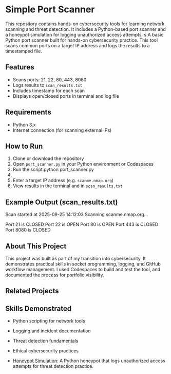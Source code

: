 #  Simple Port Scanner
This repository contains hands-on cybersecurity tools for learning network scanning and threat detection. It includes a Python-based port scanner and a honeypot simulation for logging unauthorized access attempts.
s
A basic Python port scanner built for hands-on cybersecurity practice. This tool scans common ports on a target IP address and logs the results to a timestamped file.

##  Features

- Scans ports: 21, 22, 80, 443, 8080  
- Logs results to `scan_results.txt`  
- Includes timestamp for each scan  
- Displays open/closed ports in terminal and log file

##  Requirements

- Python 3.x  
- Internet connection (for scanning external IPs)

##  How to Run

1. Clone or download the repository  
2. Open `port_scanner.py` in your Python environment or Codespaces  
3. Run the script:python port_scanner.py
4. 
4. Enter a target IP address (e.g. `scanme.nmap.org`)  
5. View results in the terminal and in `scan_results.txt`

##  Example Output (scan_results.txt)
Scan started at 2025-09-25 14:12:03 Scanning scanme.nmap.org...

Port 21 is CLOSED Port 22 is OPEN Port 80 is OPEN Port 443 is CLOSED Port 8080 is CLOSED

##  About This Project

This project was built as part of my transition into cybersecurity. It demonstrates practical skills in socket programming, logging, and GitHub workflow management. I used Codespaces to build and test the tool, and documented the process for portfolio visibility.
## Related Projects
## Skills Demonstrated

- Python scripting for network tools
- Logging and incident documentation
- Threat detection fundamentals
- Ethical cybersecurity practices

- [Honeypot Simulation](honeypot/README.md): A Python honeypot that logs unauthorized access attempts for threat detection practice.



